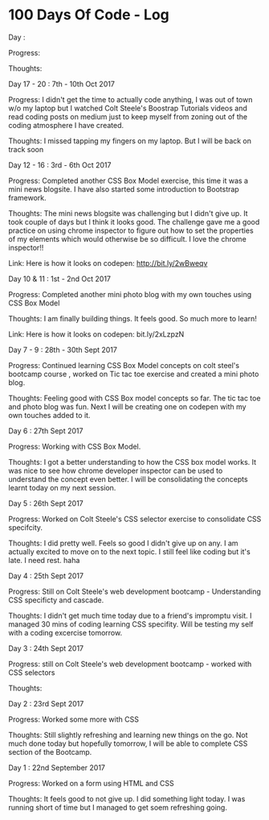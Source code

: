 # 100 Days Of Code - Log

Day :

Progress:

Thoughts:

Day 17 - 20 : 7th - 10th Oct 2017

Progress: I didn't get the time to actually code anything, I was out of town w/o my laptop but I watched Colt Steele's Boostrap Tutorials videos and read coding posts on medium just to keep myself from zoning out of the coding atmosphere I have created.

Thoughts: I missed tapping my fingers on my laptop. But I will be back on track soon

Day 12 - 16 : 3rd - 6th Oct 2017

Progress: Completed another CSS Box Model exercise, this time it was a mini news blogsite. I have also started some introduction to Bootstrap framework.

Thoughts: The mini news blogsite was challenging but I didn't give up. It took couple of days but I think it looks good. The challenge gave me a good practice on using chrome inspector to figure out how to set the properties of my elements which would otherwise be so difficult. I love the chrome inspector!!

Link: Here is how it looks on codepen: http://bit.ly/2wBweqv

Day 10 & 11 : 1st - 2nd Oct 2017

Progress: Completed another mini photo blog with my own touches using CSS Box Model

Thoughts: I am finally building things. It feels good. So much more to learn!

Link: Here is how it looks on codepen: bit.ly/2xLzpzN

Day 7 - 9 : 28th - 30th Sept 2017

Progress: Continued learning CSS Box Model concepts on colt steel's bootcamp course , worked on Tic tac toe exercise and created a mini photo blog.

Thoughts: Feeling good with CSS Box model concepts so far. The tic tac toe and photo blog was fun. Next I will be creating one on codepen with my own touches added to it.

Day 6 : 27th Sept 2017

Progress: Working with CSS Box Model.

Thoughts: I got a better understanding to how the CSS box model works. It was nice to see how chrome developer inspector can be used to understand the concept even better. I will be consolidating the concepts learnt today on my next session.

Day 5 : 26th Sept 2017

Progress: Worked on Colt Steele's CSS selector exercise to consolidate CSS specifcity.

Thoughts: I did pretty well. Feels so good I didn't give up on any. I am actually excited to move on to the next topic. I still feel like coding but it's late. I need rest. haha

Day 4 : 25th Sept 2017

Progress: Still on Colt Steele's web development bootcamp - Understanding CSS specificty and cascade.

Thoughts: I didn't get much time today due to a friend's impromptu visit. I managed 30 mins of coding learning CSS specifity. Will be testing my self with a coding excercise tomorrow.

Day 3 : 24th Sept 2017

Progress: still on Colt Steele's web development bootcamp - worked with CSS selectors

Thoughts:

Day 2 : 23rd Sept 2017

Progress: Worked some more with CSS

Thoughts: Still slightly refreshing and learning new things on the go. Not much done today but hopefully tomorrow, I will be able to complete CSS section of the Bootcamp.

Day 1 : 22nd September 2017

Progress: Worked on a form using HTML and CSS

Thoughts: It feels good to not give up. I did something light today. I was running short of time but I managed to get soem refreshing going.
